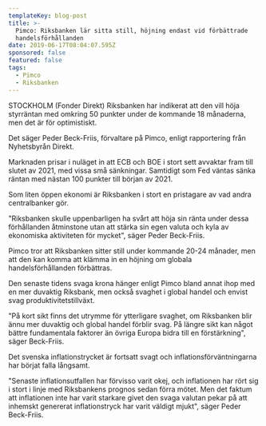 ```yaml
---
templateKey: blog-post
title: >-
  Pimco: Riksbanken lär sitta still, höjning endast vid förbättrade
  handelsförhållanden
date: 2019-06-17T08:04:07.595Z
sponsored: false
featured: false
tags:
  - Pimco
  - Riksbanken
---
```

STOCKHOLM (Fonder Direkt) Riksbanken har indikerat att den vill höja styrräntan med omkring 50 punkter under de kommande 18 månaderna, men det är för optimistiskt.



Det säger Peder Beck-Friis, förvaltare på Pimco, enligt rapportering från Nyhetsbyrån Direkt.



Marknaden prisar i nuläget in att ECB och BOE i stort sett avvaktar fram till slutet av 2021, med vissa små sänkningar. Samtidigt som Fed väntas sänka räntan med nästan 100 punkter till början av 2021.



Som liten öppen ekonomi är Riksbanken i stort en pristagare av vad andra centralbanker gör.



"Riksbanken skulle uppenbarligen ha svårt att höja sin ränta under dessa förhållanden åtminstone utan att stärka sin egen valuta och kyla av ekonomiska aktiviteten för mycket", säger Peder Beck-Friis.



Pimco tror att Riksbanken sitter still under kommande 20-24 månader, men att den kan komma att klämma in en höjning om globala handelsförhållanden förbättras.



Den senaste tidens svaga krona hänger enligt Pimco bland annat ihop med en mer duvaktig Riksbank, men också svaghet i global handel och envist svag produktivitetstillväxt.



"På kort sikt finns det utrymme för ytterligare svaghet, om Riksbanken blir ännu mer duvaktig och global handel förblir svag. På längre sikt kan något bättre fundamentala faktorer än övriga Europa bidra till en förstärkning", säger Beck-Friis.



Det svenska inflationstrycket är fortsatt svagt och inflationsförväntningarna har börjat falla långsamt.



"Senaste inflationsutfallen har förvisso varit okej, och inflationen har rört sig i stort i linje med Riksbankens prognos sedan förra mötet. Men det faktum att inflationen inte har varit starkare givet den svaga valutan pekar på att inhemskt genererat inflationstryck har varit väldigt mjukt", säger Peder Beck-Friis.
